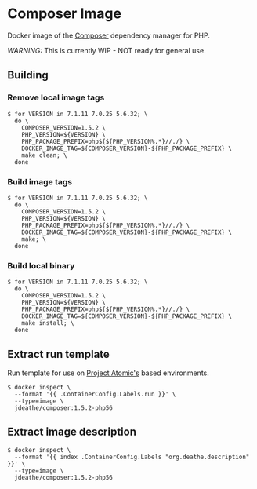 # Composer Image

Docker image of the [Composer](https://github.com/jadu/meteor) dependency manager for PHP.

*WARNING:* This is currently WIP - NOT ready for general use.

## Building

### Remove local image tags

```
$ for VERSION in 7.1.11 7.0.25 5.6.32; \
  do \
    COMPOSER_VERSION=1.5.2 \
    PHP_VERSION=${VERSION} \
    PHP_PACKAGE_PREFIX=php${${PHP_VERSION%.*}//./} \
    DOCKER_IMAGE_TAG=${COMPOSER_VERSION}-${PHP_PACKAGE_PREFIX} \
    make clean; \
  done
```

### Build image tags

```
$ for VERSION in 7.1.11 7.0.25 5.6.32; \
  do \
    COMPOSER_VERSION=1.5.2 \
    PHP_VERSION=${VERSION} \
    PHP_PACKAGE_PREFIX=php${${PHP_VERSION%.*}//./} \
    DOCKER_IMAGE_TAG=${COMPOSER_VERSION}-${PHP_PACKAGE_PREFIX} \
    make; \
  done
```

### Build local binary

```
$ for VERSION in 7.1.11 7.0.25 5.6.32; \
  do \
    COMPOSER_VERSION=1.5.2 \
    PHP_VERSION=${VERSION} \
    PHP_PACKAGE_PREFIX=php${${PHP_VERSION%.*}//./} \
    DOCKER_IMAGE_TAG=${COMPOSER_VERSION}-${PHP_PACKAGE_PREFIX} \
    make install; \
  done
```

## Extract run template

Run template for use on [Project Atomic's](http://www.projectatomic.io/) based environments.

```
$ docker inspect \
  --format '{{ .ContainerConfig.Labels.run }}' \
  --type=image \
  jdeathe/composer:1.5.2-php56
```

## Extract image description

```
$ docker inspect \
  --format '{{ index .ContainerConfig.Labels "org.deathe.description" }}' \
  --type=image \
  jdeathe/composer:1.5.2-php56
```
